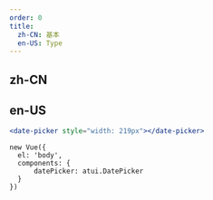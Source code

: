 ```yaml
---
order: 0
title:
  zh-CN: 基本
  en-US: Type
---
```


## zh-CN



## en-US


````jsx
<date-picker style="width: 219px"></date-picker>
````

````vue-script
new Vue({
  el: 'body',
  components: {
      datePicker: atui.DatePicker
  }
})
````
